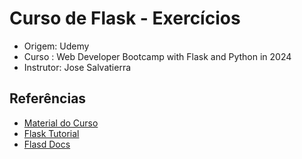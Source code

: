 # Curso de Flask - Exercícios

- Origem: Udemy
- Curso : Web Developer Bootcamp with Flask and Python in 2024
- Instrutor: Jose Salvatierra

## Referências

- [Material do Curso](https://python-web.teclado.com/)
- [Flask Tutorial](https://flask.palletsprojects.com/en/stable/tutorial/)
- [Flasd Docs](https://flask.palletsprojects.com/en/stable/)
